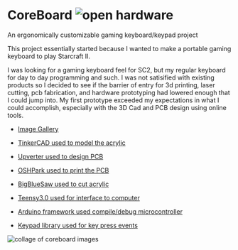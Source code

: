 CoreBoard ![open hardware][openhardware]
=========
An ergonomically customizable gaming keyboard/keypad project

This project essentially started because I wanted to make a portable gaming keyboard to play Starcraft II.

I was looking for a gaming keyboard feel for SC2, but my regular keyboard for day to day programming and such. I was not satisified with existing products so I decided to see if the barrier of entry for 3d printing, laser cutting, pcb fabrication, and hardware prototyping had lowered enough that I could jump into.  My first prototype exceeded my expectations in what I could accomplish, especially with the 3D Cad and PCB design using online tools.

* [Image Gallery][gallery]

* [TinkerCAD used to model the acrylic][tinkercad]
* [Upverter used to design PCB][upverter]
* [OSHPark used to print the PCB][oshpark]
* [BigBlueSaw used to cut acrylic][bigbluesaw]
* [Teensy3.0 used for interface to computer][teensy]
* [Arduino framework used compile/debug microcontroller][arduino]
* [Keypad library used for key press events][keypad]

![collage of coreboard images][collage]

[collage]: http://i.imgur.com/ovtU4dE.jpg
[openhardware]: https://raw.github.com/rascalmicro/oshw-logo/gh-pages/logos/oshw-logo-100-px.png

[tinkercad]: https://tinkercad.com/things/eN1HPpSprJ1-coreboard-prototype
[upverter]: http://upverter.com/gltovar/7338ac8b46c9eed0/Coreboard-5-Key-Columns/
[oshpark]: http://oshpark.com/
[teensy]: http://www.pjrc.com/teensy/
[arduino]: http://arduino.cc/
[bigbluesaw]: http://www.bigbluesaw.com/
[keypad]: http://playground.arduino.cc/code/Keypad
[gallery]: http://imgur.com/a/hdM9X